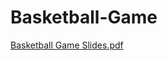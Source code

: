 # Basketball-Game

[Basketball Game Slides.pdf](https://github.com/Neurotech-Davis/Basketball-Game/files/11550845/Basketball.Game.Slides.pdf)

